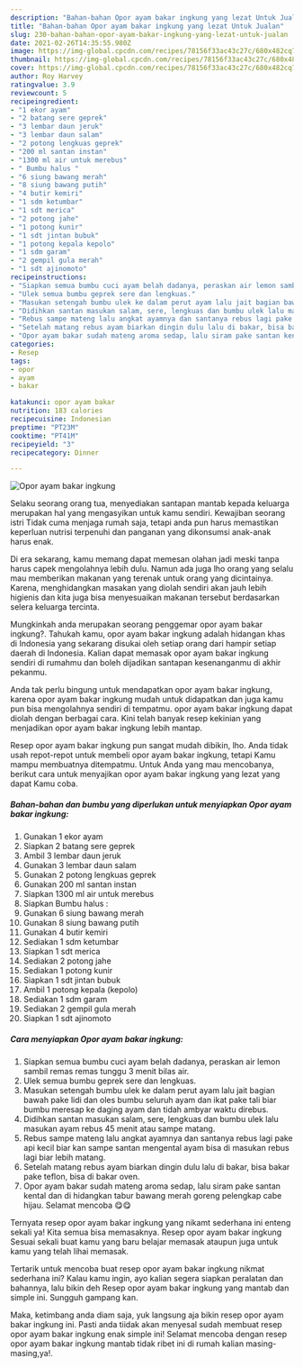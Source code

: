 ```yaml
---
description: "Bahan-bahan Opor ayam bakar ingkung yang lezat Untuk Jualan"
title: "Bahan-bahan Opor ayam bakar ingkung yang lezat Untuk Jualan"
slug: 230-bahan-bahan-opor-ayam-bakar-ingkung-yang-lezat-untuk-jualan
date: 2021-02-26T14:35:55.980Z
image: https://img-global.cpcdn.com/recipes/78156f33ac43c27c/680x482cq70/opor-ayam-bakar-ingkung-foto-resep-utama.jpg
thumbnail: https://img-global.cpcdn.com/recipes/78156f33ac43c27c/680x482cq70/opor-ayam-bakar-ingkung-foto-resep-utama.jpg
cover: https://img-global.cpcdn.com/recipes/78156f33ac43c27c/680x482cq70/opor-ayam-bakar-ingkung-foto-resep-utama.jpg
author: Roy Harvey
ratingvalue: 3.9
reviewcount: 5
recipeingredient:
- "1 ekor ayam"
- "2 batang sere geprek"
- "3 lembar daun jeruk"
- "3 lembar daun salam"
- "2 potong lengkuas geprek"
- "200 ml santan instan"
- "1300 ml air untuk merebus"
- " Bumbu halus "
- "6 siung bawang merah"
- "8 siung bawang putih"
- "4 butir kemiri"
- "1 sdm ketumbar"
- "1 sdt merica"
- "2 potong jahe"
- "1 potong kunir"
- "1 sdt jintan bubuk"
- "1 potong kepala kepolo"
- "1 sdm garam"
- "2 gempil gula merah"
- "1 sdt ajinomoto"
recipeinstructions:
- "Siapkan semua bumbu cuci ayam belah dadanya, peraskan air lemon sambil remas remas tunggu 3 menit bilas air."
- "Ulek semua bumbu geprek sere dan lengkuas."
- "Masukan setengah bumbu ulek ke dalam perut ayam lalu jait bagian bawah pake lidi dan oles bumbu seluruh ayam dan ikat pake tali biar bumbu meresap ke daging ayam dan tidah ambyar waktu direbus."
- "Didihkan santan masukan salam, sere, lengkuas dan bumbu ulek lalu masukan ayam rebus 45 menit atau sampe matang."
- "Rebus sampe mateng lalu angkat ayamnya dan santanya rebus lagi pake api kecil biar kan sampe santan mengental ayam bisa di masukan rebus lagi biar lebih matang."
- "Setelah matang rebus ayam biarkan dingin dulu lalu di bakar, bisa bakar pake teflon, bisa di bakar oven."
- "Opor ayam bakar sudah mateng aroma sedap, lalu siram pake santan kental dan di hidangkan tabur bawang merah goreng pelengkap cabe hijau. Selamat mencoba 😋😋"
categories:
- Resep
tags:
- opor
- ayam
- bakar

katakunci: opor ayam bakar 
nutrition: 183 calories
recipecuisine: Indonesian
preptime: "PT23M"
cooktime: "PT41M"
recipeyield: "3"
recipecategory: Dinner

---
```



![Opor ayam bakar ingkung](https://img-global.cpcdn.com/recipes/78156f33ac43c27c/680x482cq70/opor-ayam-bakar-ingkung-foto-resep-utama.jpg)

Selaku seorang orang tua, menyediakan santapan mantab kepada keluarga merupakan hal yang mengasyikan untuk kamu sendiri. Kewajiban seorang istri Tidak cuma menjaga rumah saja, tetapi anda pun harus memastikan keperluan nutrisi terpenuhi dan panganan yang dikonsumsi anak-anak harus enak.

Di era  sekarang, kamu memang dapat memesan olahan jadi meski tanpa harus capek mengolahnya lebih dulu. Namun ada juga lho orang yang selalu mau memberikan makanan yang terenak untuk orang yang dicintainya. Karena, menghidangkan masakan yang diolah sendiri akan jauh lebih higienis dan kita juga bisa menyesuaikan makanan tersebut berdasarkan selera keluarga tercinta. 



Mungkinkah anda merupakan seorang penggemar opor ayam bakar ingkung?. Tahukah kamu, opor ayam bakar ingkung adalah hidangan khas di Indonesia yang sekarang disukai oleh setiap orang dari hampir setiap daerah di Indonesia. Kalian dapat memasak opor ayam bakar ingkung sendiri di rumahmu dan boleh dijadikan santapan kesenanganmu di akhir pekanmu.

Anda tak perlu bingung untuk mendapatkan opor ayam bakar ingkung, karena opor ayam bakar ingkung mudah untuk didapatkan dan juga kamu pun bisa mengolahnya sendiri di tempatmu. opor ayam bakar ingkung dapat diolah dengan berbagai cara. Kini telah banyak resep kekinian yang menjadikan opor ayam bakar ingkung lebih mantap.

Resep opor ayam bakar ingkung pun sangat mudah dibikin, lho. Anda tidak usah repot-repot untuk membeli opor ayam bakar ingkung, tetapi Kamu mampu membuatnya ditempatmu. Untuk Anda yang mau mencobanya, berikut cara untuk menyajikan opor ayam bakar ingkung yang lezat yang dapat Kamu coba.

<!--inarticleads1-->

##### Bahan-bahan dan bumbu yang diperlukan untuk menyiapkan Opor ayam bakar ingkung:

1. Gunakan 1 ekor ayam
1. Siapkan 2 batang sere geprek
1. Ambil 3 lembar daun jeruk
1. Gunakan 3 lembar daun salam
1. Gunakan 2 potong lengkuas geprek
1. Gunakan 200 ml santan instan
1. Siapkan 1300 ml air untuk merebus
1. Siapkan  Bumbu halus :
1. Gunakan 6 siung bawang merah
1. Gunakan 8 siung bawang putih
1. Gunakan 4 butir kemiri
1. Sediakan 1 sdm ketumbar
1. Siapkan 1 sdt merica
1. Sediakan 2 potong jahe
1. Sediakan 1 potong kunir
1. Siapkan 1 sdt jintan bubuk
1. Ambil 1 potong kepala (kepolo)
1. Sediakan 1 sdm garam
1. Sediakan 2 gempil gula merah
1. Siapkan 1 sdt ajinomoto




<!--inarticleads2-->

##### Cara menyiapkan Opor ayam bakar ingkung:

1. Siapkan semua bumbu cuci ayam belah dadanya, peraskan air lemon sambil remas remas tunggu 3 menit bilas air.
1. Ulek semua bumbu geprek sere dan lengkuas.
1. Masukan setengah bumbu ulek ke dalam perut ayam lalu jait bagian bawah pake lidi dan oles bumbu seluruh ayam dan ikat pake tali biar bumbu meresap ke daging ayam dan tidah ambyar waktu direbus.
1. Didihkan santan masukan salam, sere, lengkuas dan bumbu ulek lalu masukan ayam rebus 45 menit atau sampe matang.
1. Rebus sampe mateng lalu angkat ayamnya dan santanya rebus lagi pake api kecil biar kan sampe santan mengental ayam bisa di masukan rebus lagi biar lebih matang.
1. Setelah matang rebus ayam biarkan dingin dulu lalu di bakar, bisa bakar pake teflon, bisa di bakar oven.
1. Opor ayam bakar sudah mateng aroma sedap, lalu siram pake santan kental dan di hidangkan tabur bawang merah goreng pelengkap cabe hijau. Selamat mencoba 😋😋




Ternyata resep opor ayam bakar ingkung yang nikamt sederhana ini enteng sekali ya! Kita semua bisa memasaknya. Resep opor ayam bakar ingkung Sesuai sekali buat kamu yang baru belajar memasak ataupun juga untuk kamu yang telah lihai memasak.

Tertarik untuk mencoba buat resep opor ayam bakar ingkung nikmat sederhana ini? Kalau kamu ingin, ayo kalian segera siapkan peralatan dan bahannya, lalu bikin deh Resep opor ayam bakar ingkung yang mantab dan simple ini. Sungguh gampang kan. 

Maka, ketimbang anda diam saja, yuk langsung aja bikin resep opor ayam bakar ingkung ini. Pasti anda tiidak akan menyesal sudah membuat resep opor ayam bakar ingkung enak simple ini! Selamat mencoba dengan resep opor ayam bakar ingkung mantab tidak ribet ini di rumah kalian masing-masing,ya!.

